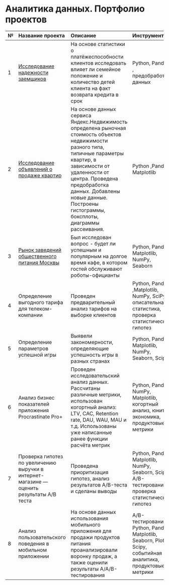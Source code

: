 # Аналитика данных. Портфолио проектов


| №  | Название проекта       | Описание                  | Инструменты         |
| :--| :--------------------- | :--------------------- |:---------------------------|
| 1  | [Исследование надежности заемщиков](borrowes_analytics) | На основе статистики о платёжеспособности клиентов исследовать влияет ли семейное положение и количество детей клиента на факт возврата кредита в срок | Python, Pandas , предобработка данных
| 2  | [Исследование объявлений о продаже квартир](real_estate) | На основе данных сервиса Яндекс.Недвижимость определена рыночная стоимость объектов недвижимости разного типа, типичные параметры квартир, в зависимости от удаленности от центра. Проведена предобработка данных. Добавлены новые данные. Построены гистограммы, боксплоты, диаграммы рассеивания. | Python ,Pandas, Matplotlib |
| 3  | [Рынок заведений общественного питания Москвы](catering_market) | Был исследован вопрос - будет ли успешным и популярным на долгое время кафе, в котором гостей обслуживают роботы-официанты | Python, Pandas, Matplotlib, NumPy, Seaborn |
| 4 | Определение выгодного тарифа для телеком-компании | Проведен предварительный анализ тарифов на выборке клиентов | Python, Pandas ,Matplotlib, NumPy, SciPy, описательная статистика, проверка статистических гипотез | 
| 5 | Определение параметров успешной игры | Выявели закономерности, определяющие успешность игры в разных странах | Python, Pandas, Matplotlib, NumPy, Seaborn, Scipy |
| 6 | Анализ бизнес показателей приложения Procrastinate Pro+ | Проведен исследовательский анализ данных. Рассчитаны различные метрики, использован когортный анализ: LTV, CAC, Retention rate, DAU, WAU, MAU и т.д. Использованы уже написанные ранее функции расчёта метрик | Python, Pandas, NumPy, Matplotlib, когортный анализ, юнит-экономика, продуктовые метрики |
| 7 | Проверка гипотез по увеличению выручки в интернет-магазине — оценить результаты A/B теста | Проведена приоритизация гипотез, анализ результатов A/B-теста и сделаны выводы | Python, Pandas, Matplotlib, NumPy, Seaborn,  Scipy, A/B-тестирование, проверка статистических гипотез|
| 8 | Анализ пользовательского поведения в мобильном приложении | На основе данных использования мобильного приложения для продажи продуктов питания проанализировали воронку продаж, а также оценили результаты A/A/B-тестирования | A/B-тестирование, Python, Pandas, Matplotlib, Seaborn, Plotly, Scipy, событийная аналитика, продуктовые метрики |



